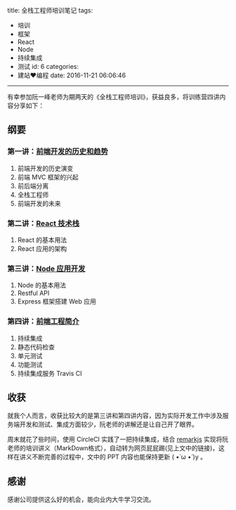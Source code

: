 title: 全栈工程师培训笔记
tags:
  - 培训
  - 框架
  - React
  - Node
  - 持续集成
  - 测试
id: 6
categories:
  - 建站❤编程
date: 2016-11-21 06:06:46
---
有幸参加阮一峰老师为期两天的《全栈工程师培训》，获益良多，将训练营四讲内容分享如下：

## 纲要

### 第一讲：[前端开发的历史和趋势](http://github.kainy.cn/jstraining/history.html)

1. 前端开发的历史演变
2. 前端 MVC 框架的兴起
3. 前后端分离
4. 全栈工程师
5. 前端开发的未来

<!--more-->

### 第二讲：[React 技术栈](http://github.kainy.cn/jstraining/react.html)

1. React 的基本用法
2. React 应用的架构

### 第三讲：[Node 应用开发](http://github.kainy.cn/jstraining/node.html)

1. Node 的基本用法
2. Restful API
3. Express 框架搭建 Web 应用

### 第四讲：[前端工程简介](http://github.kainy.cn/jstraining/engineering.html)

1. 持续集成
2. 静态代码检查
3. 单元测试
4. 功能测试
5. 持续集成服务 Travis CI

## 收获

就我个人而言，收获比较大的是第三讲和第四讲内容，因为实际开发工作中涉及服务端开发和测试、集成方面较少，阮老师的讲解还是让自己开了眼界。

周末就花了些时间，使用 CircleCI 实践了一把持续集成，结合 [remarkjs](https://github.com/gnab/remark) 实现将阮老师的培训讲义（MarkDown格式），自动转为网页屁屁踢(见上文中的链接)，这样在讲义不断完善的过程中，文中的 PPT 内容也能保持更新 ( •̀ ω •́ )y  。

## 感谢

感谢公司提供这么好的机会，能向业内大牛学习交流。
